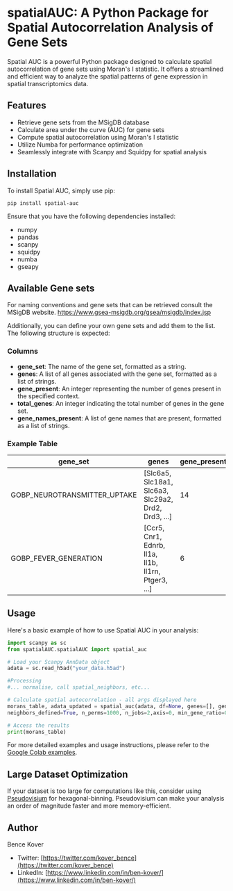 # spatialAUC: A Python Package for Spatial Autocorrelation Analysis of Gene Sets

Spatial AUC is a powerful Python package designed to calculate spatial autocorrelation of gene sets using Moran's I statistic. It offers a streamlined and efficient way to analyze the spatial patterns of gene expression in spatial transcriptomics data.

## Features

- Retrieve gene sets from the MSigDB database
- Calculate area under the curve (AUC) for gene sets
- Compute spatial autocorrelation using Moran's I statistic
- Utilize Numba for performance optimization
- Seamlessly integrate with Scanpy and Squidpy for spatial analysis

## Installation

To install Spatial AUC, simply use pip:

```shell
pip install spatial-auc
```

Ensure that you have the following dependencies installed:

- numpy
- pandas
- scanpy
- squidpy
- numba
- gseapy

## Available Gene sets
For naming conventions and gene sets that can be retrieved consult the MSigDB website.
https://www.gsea-msigdb.org/gsea/msigdb/index.jsp

Additionally, you can define your own gene sets and add them to the list.
The following structure is expected:
 
 ### Columns
 
 - **gene_set**: The name of the gene set, formatted as a string.
 - **genes**: A list of all genes associated with the gene set, formatted as a list of strings.
 - **gene_present**: An integer representing the number of genes present in the specified context.
 - **total_genes**: An integer indicating the total number of genes in the gene set.
 - **gene_names_present**: A list of gene names that are present, formatted as a list of strings.
 
 ### Example Table
 
 | gene_set                       | genes                                                                 | gene_present | total_genes | gene_names_present                                                 |
 |--------------------------------|-----------------------------------------------------------------------|--------------|-------------|--------------------------------------------------------------------|
 | GOBP_NEUROTRANSMITTER_UPTAKE   | [Slc6a5, Slc18a1, Slc6a3, Slc29a2, Drd2, Drd3, ...]                   | 14           | 44          | [Slc6a1, Drd2, Atp1a2, Slc1a2, Prkn, Gdnf, Nos1, ...]              |
 | GOBP_FEVER_GENERATION          | [Ccr5, Cnr1, Ednrb, Il1a, Il1b, Il1rn, Ptger3, ...]                   | 6            | 14          | [Il1b, Cnr1, Trpv1, Tnf, Ptgs2, Ednrb]                             |



## Usage

Here's a basic example of how to use Spatial AUC in your analysis:

```python
import scanpy as sc
from spatialAUC.spatialAUC import spatial_auc

# Load your Scanpy AnnData object
adata = sc.read_h5ad("your_data.h5ad")

#Processing
#... normalise, call spatial_neighbors, etc...

# Calculate spatial autocorrelation - all args displayed here
morans_table, adata_updated = spatial_auc(adata, df=None, genes=[], gene_sets=['m5.all', 'm2.all'], version='2023.1.Mm',
neighbors_defined=True, n_perms=1000, n_jobs=2,axis=0, min_gene_ratio=0.3, min_gene_count=5)

# Access the results
print(morans_table)
```

For more detailed examples and usage instructions, please refer to the [Google Colab examples](https://colab.research.google.com/drive/1jWw7JBmPyL7-5L3U3ZvN4J4jZZZZ3Q3Q?usp=sharing).

## Large Dataset Optimization

If your dataset is too large for computations like this, consider using [Pseudovisium](https://github.com/BKover99/Pseudovisium) for hexagonal-binning. Pseudovisium can make your analysis an order of magnitude faster and more memory-efficient.

## Author

Bence Kover

- Twitter: [https://twitter.com/kover_bence](https://twitter.com/kover_bence)
- LinkedIn: [https://www.linkedin.com/in/ben-kover/](https://www.linkedin.com/in/ben-kover/)
